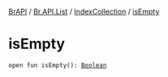 [BrAPI](../../index.md) / [Br.API.List](../index.md) / [IndexCollection](index.md) / [isEmpty](./is-empty.md)

# isEmpty

`open fun isEmpty(): `[`Boolean`](https://kotlinlang.org/api/latest/jvm/stdlib/kotlin/-boolean/index.html)